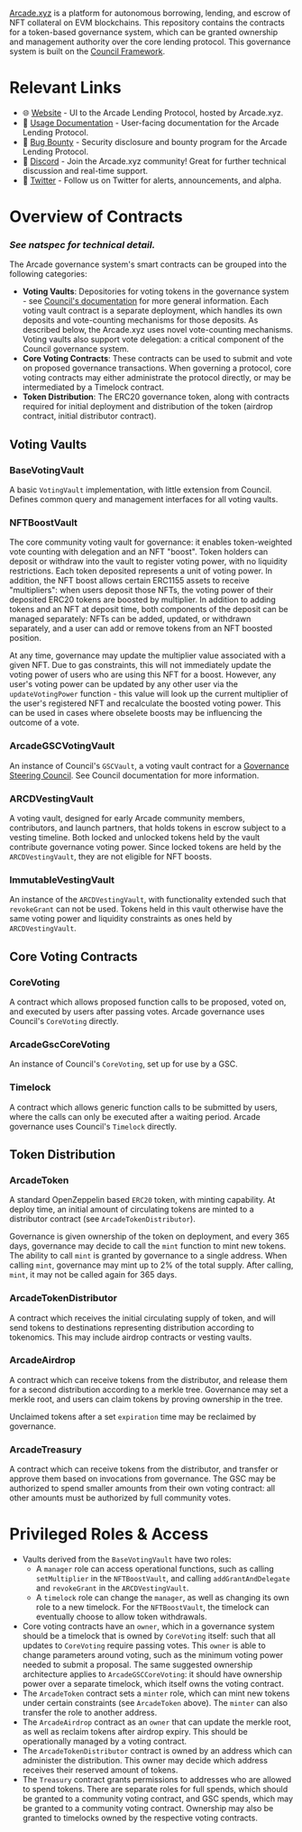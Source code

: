 [Arcade.xyz](https://docs.arcade.xyz/docs/faq) is a platform for autonomous borrowing, lending, and escrow of NFT collateral on EVM blockchains. This repository contains the contracts for a token-based governance system, which can be granted ownership and management authority over the core lending protocol. This governance system is built on the [Council Framework](https://docs.element.fi/governance-council/council-protocol-overview).

# Relevant Links

- 🌐 [Website](https://www.arcade.xyz) - UI to the Arcade Lending Protocol, hosted by Arcade.xyz.
- 📝 [Usage Documentation](https://docs.arcade.xyz) - User-facing documentation for the Arcade Lending Protocol.
- 🐛 [Bug Bounty](https://immunefi.com/bounty/arcade/) - Security disclosure and bounty program for the Arcade Lending Protocol.
- 💬 [Discord](https://discord.gg/arcadexyz) - Join the Arcade.xyz community! Great for further technical discussion and real-time support.
- 🔔 [Twitter](https://twitter.com/arcade_xyz) - Follow us on Twitter for alerts, announcements, and alpha.

# Overview of Contracts

### ___See natspec for technical detail.___

The Arcade governance system's smart contracts can be grouped into the following categories:

- __Voting Vaults__: Depositories for voting tokens in the governance system - see [Council's documentation](https://docs.element.fi/governance-council/council-protocol-overview/voting-vaults) for more general information. Each voting vault contract is a separate deployment, which handles its own deposits and vote-counting mechanisms for those deposits. As described below, the Arcade.xyz uses novel vote-counting mechanisms. Voting vaults also support vote delegation: a critical component of the Council governance system.
- __Core Voting Contracts__: These contracts can be used to submit and vote on proposed governance transactions. When governing a protocol, core voting contracts may either administrate the protocol directly, or may be intermediated by a Timelock contract.
- __Token Distribution__: The ERC20 governance token, along with contracts required for initial deployment and distribution of the token (airdrop contract, initial distributor contract).

## Voting Vaults

### BaseVotingVault

A basic `VotingVault` implementation, with little extension from Council. Defines common query
and management interfaces for all voting vaults.
### NFTBoostVault

The core community voting vault for governance: it enables token-weighted vote counting with
delegation and an NFT "boost". Token holders can deposit or withdraw into the vault to
register voting power, with no liquidity restrictions. Each token deposited represents a
unit of voting power. In addition, the NFT boost allows certain ERC1155 assets to receive
"multipliers": when users deposit those NFTs, the voting power of their deposited ERC20
tokens are boosted by multiplier. In addition to adding tokens and an NFT at deposit time,
both components of the deposit can be managed separately: NFTs can be added, updated, or
withdrawn separately, and a user can add or remove tokens from an NFT boosted position.

At any time, governance may update the multiplier value associated with a given NFT. Due
to gas constraints, this will not immediately update the voting power of users who are
using this NFT for a boost. However, any user's voting power can be updated by any other
user via the `updateVotingPower` function - this value will look up the current multiplier
of the user's registered NFT and recalculate the boosted voting power. This can be used
in cases where obselete boosts may be influencing the outcome of a vote.

### ArcadeGSCVotingVault

An instance of Council's `GSCVault`, a voting vault contract for a
[Governance Steering Council](https://docs.element.fi/governance-council/council-protocol-overview/governance-steering-council).
See Council documentation for more information.

### ARCDVestingVault

A voting vault, designed for early Arcade community members, contributors, and launch
partners, that holds tokens in escrow subject to a vesting timeline. Both locked and
unlocked tokens held by the vault contribute governance voting power. Since locked
tokens are held by the `ARCDVestingVault`, they are not eligible for NFT boosts.

### ImmutableVestingVault

An instance of the `ARCDVestingVault`, with functionality extended such that `revokeGrant`
can not be used. Tokens held in this vault otherwise have the same voting power
and liquidity constraints as ones held by `ARCDVestingVault`.

## Core Voting Contracts
### CoreVoting

A contract which allows proposed function calls to be proposed,
voted on, and executed by users after passing votes. Arcade
governance uses Council's `CoreVoting` directly.

### ArcadeGscCoreVoting

An instance of Council's `CoreVoting`, set up for use by a GSC.

### Timelock

A contract which allows generic function calls to be submitted by users,
where the calls can only be executed after a waiting period. Arcade
governance uses Council's `Timelock` directly.

## Token Distribution

### ArcadeToken

A standard OpenZeppelin based `ERC20` token, with minting capability.
At deploy time, an initial amount of circulating tokens are minted
to a distributor contract (see `ArcadeTokenDistributor`).

Governance is given ownership of the token on deployment, and every 365 days,
governance may decide to call the `mint` function to mint new tokens. The
ability to call `mint` is granted by governance to a single address. When
calling `mint`, governance may mint up to 2% of the total supply. After calling,
`mint`, it may not be called again for 365 days.

### ArcadeTokenDistributor

A contract which receives the initial circulating supply of token, and will
send tokens to destinations representing distribution according to tokenomics.
This may include airdrop contracts or vesting vaults.

### ArcadeAirdrop

A contract which can receive tokens from the distributor, and release them
for a second distribution according to a merkle tree. Governance may set
a merkle root, and users can claim tokens by proving ownership in the tree.

Unclaimed tokens after a set `expiration` time may be reclaimed by governance.

### ArcadeTreasury

A contract which can receive tokens from the distributor, and transfer or
approve them based on invocations from governance. The GSC may be authorized
to spend smaller amounts from their own voting contract: all other amounts
must be authorized by full community votes.

# Privileged Roles & Access

* Vaults derived from the `BaseVotingVault` have two roles:
    * A `manager` role can access operational functions,
        such as calling `setMultiplier` in the `NFTBoostVault`,
        and calling `addGrantAndDelegate` and `revokeGrant`
        in the `ARCDVestingVault`.
    * A `timelock` role can change the `manager`, as well as changing
        its own role to a new timelock. For the `NFTBoostVault`, the
        timelock can eventually choose to allow token withdrawals.
* Core voting contracts have an `owner`, which in a governance
    system should be a timelock that is owned by `CoreVoting` itself:
    such that all updates to `CoreVoting` require passing votes. This
    `owner` is able to change parameters around voting, such as the
    minimum voting power needed to submit a proposal. The same suggested
    ownership architecture applies to `ArcadeGSCCoreVoting`: it should
    have ownership power over a separate timelock, which itself owns
    the voting contract.
* The `ArcadeToken` contract sets a `minter` role, which can mint new tokens
    under certain constraints (see `ArcadeToken` above). The `minter`
    can also transfer the role to another address.
* The `ArcadeAirdrop` contract as an `owner` that can update the merkle root,
    as well as reclaim tokens after airdrop expiry. This should be operationally
    managed by a voting contract.
* The `ArcadeTokenDistributor` contract is owned by an address which can administer
    the distribution. This owner may decide which address receives their reserved
    amount of tokens.
* The `Treasury` contract grants permissions to addresses who are allowed
    to spend tokens. There are separate roles for full spends, which should be granted
    to a community voting contract, and GSC spends, which may be granted to a community
    voting contract. Ownership may also be granted to timelocks owned by the respective
    voting contracts.